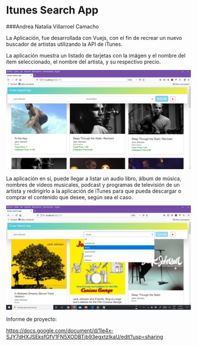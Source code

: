 # Itunes Search App
###Andrea Natalia Villarroel Camacho

La Aplicación, fue desarrollada con Vuejs, con el fin de recrear un nuevo buscador de artistas utilizando la API de iTunes.

La aplicación muestra un listado de tarjetas con la imágen y el nombre del ítem seleccionado, el nombre del artista, y su respectivo precio.

![img1](img1.png)


La aplicación en sí, puede llegar a listar un audio libro, álbum de música, nombres de videos musicales, podcast y programas de televisión de un artista y redirigirlo a la aplicación de iTunes para que pueda descargar o comprar el contenido que desee, según sea el caso.


![img2](img2.png)


Informe de proyecto:

https://docs.google.com/document/d/1le4x-SJY7dHXJSEksfGfV1FN5XODBTjb93egxtzIkaU/edit?usp=sharing